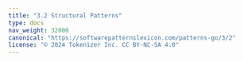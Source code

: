 ```yaml
---
title: "3.2 Structural Patterns"
type: docs
nav_weight: 32000
canonical: "https://softwarepatternslexicon.com/patterns-go/3/2"
license: "© 2024 Tokenizer Inc. CC BY-NC-SA 4.0"
---
```

